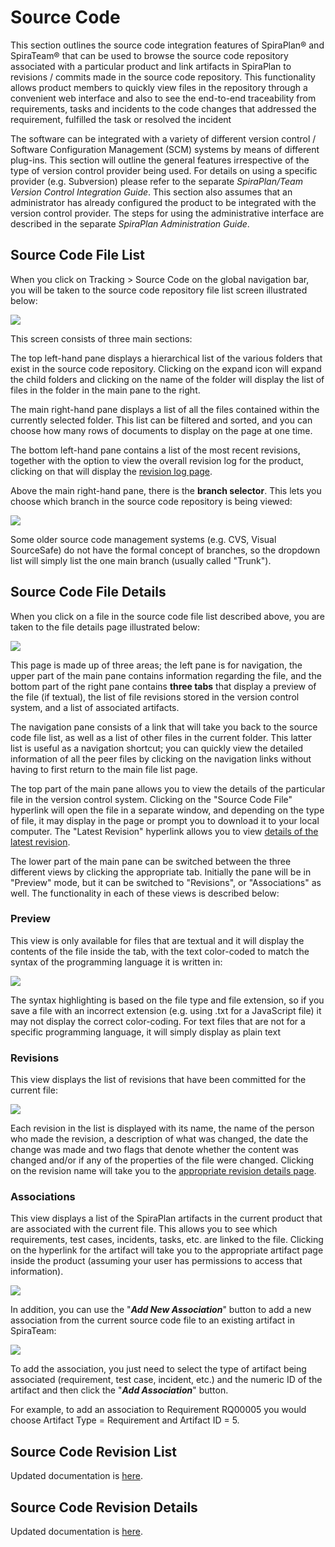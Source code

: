 # Source Code

This section outlines the source code integration features of SpiraPlan®
and SpiraTeam® that can be used to browse the source code repository associated with a particular product and link artifacts in SpiraPlan to revisions / commits made in the source code repository. This functionality allows product members to quickly view files in the repository through a convenient web interface and also to see the end-to-end traceability from requirements, tasks and incidents to the code changes that addressed the requirement, fulfilled the task or resolved the incident

The software can be integrated with a variety of different version control / Software Configuration Management (SCM) systems by means of different plug-ins. This section will outline the general features irrespective of the type of version control provider being used. For details on using a specific provider (e.g. Subversion) please refer to the separate *SpiraPlan/Team Version Control Integration Guide*. This section also assumes that an administrator has already configured the product to be integrated with the version control provider. The steps for using the administrative interface are described in the separate *SpiraPlan Administration Guide*.


## Source Code File List

When you click on Tracking \> Source Code on the global navigation bar, you will be taken to the source code repository file list screen illustrated below:

![](img/Source_Code_394.png)

This screen consists of three main sections:

The top left-hand pane displays a hierarchical list of the various folders that exist in the source code repository. Clicking on the expand icon will expand the child folders and clicking on the name of the folder will display the list of files in the folder in the main pane to the right.

The main right-hand pane displays a list of all the files contained within the currently selected folder. This list can be filtered and sorted, and you can choose how many rows of documents to display on the page at one time.

The bottom left-hand pane contains a list of the most recent revisions, together with the option to view the overall revision log for the product, clicking on that will display the [revision log page](#source-code-revision-list).

Above the main right-hand pane, there is the **branch selector**. This lets you choose which branch in the source code repository is being viewed:

![](img/Source_Code_395.png)

Some older source code management systems (e.g. CVS, Visual SourceSafe) do not have the formal concept of branches, so the dropdown list will simply list the one main branch (usually called "Trunk").


## Source Code File Details

When you click on a file in the source code file list described above, you are taken to the file details page illustrated below:

![](img/Source_Code_396.png)

This page is made up of three areas; the left pane is for navigation, the upper part of the main pane contains information regarding the file, and the bottom part of the right pane contains **three tabs** that display a preview of the file (if textual), the list of file revisions stored in the version control system, and a list of associated artifacts.

The navigation pane consists of a link that will take you back to the source code file list, as well as a list of other files in the current folder. This latter list is useful as a navigation shortcut; you can quickly view the detailed information of all the peer files by clicking on the navigation links without having to first return to the main file list page.

The top part of the main pane allows you to view the details of the particular file in the version control system. Clicking on the "Source Code File" hyperlink will open the file in a separate window, and depending on the type of file, it may display in the page or prompt you to download it to your local computer. The "Latest Revision" hyperlink allows you to view [details of the latest revision](#source-code-revision-details).

The lower part of the main pane can be switched between the three different views by clicking the appropriate tab. Initially the pane will be in "Preview" mode, but it can be switched to "Revisions", or "Associations" as well. The functionality in each of these views is described below:


### Preview

This view is only available for files that are textual and it will display the contents of the file inside the tab, with the text color-coded to match the syntax of the programming language it is written in:

![](img/Source_Code_397.png)

The syntax highlighting is based on the file type and file extension, so if you save a file with an incorrect extension (e.g. using .txt for a JavaScript file) it may not display the correct color-coding. For text files that are not for a specific programming language, it will simply display as plain text


### Revisions

This view displays the list of revisions that have been committed for the current file:

![](img/Source_Code_398.png)

Each revision in the list is displayed with its name, the name of the person who made the revision, a description of what was changed, the date the change was made and two flags that denote whether the content was changed and/or if any of the properties of the file were changed. Clicking on the revision name will take you to the [appropriate revision details page](#source-code-revision-details).


### Associations

This view displays a list of the SpiraPlan artifacts in the current product that are associated with the current file. This allows you to see which requirements, test cases, incidents, tasks, etc. are linked to the file. Clicking on the hyperlink for the artifact will take you to the appropriate artifact page inside the product (assuming your user has permissions to access that information).

![](img/Source_Code_399.png)

In addition, you can use the "***Add New Association***" button to add a new association from the current source code file to an existing artifact in SpiraTeam:

![](img/Source_Code_400.png)

To add the association, you just need to select the type of artifact being associated (requirement, test case, incident, etc.) and the numeric ID of the artifact and then click the "***Add Association***" button.

For example, to add an association to Requirement RQ00005 you would choose Artifact Type = Requirement and Artifact ID = 5.


## Source Code Revision List 
Updated documentation is [here](../Commits/#commit-list).


## Source Code Revision Details 
Updated documentation is [here](../Commits/#commit-details).